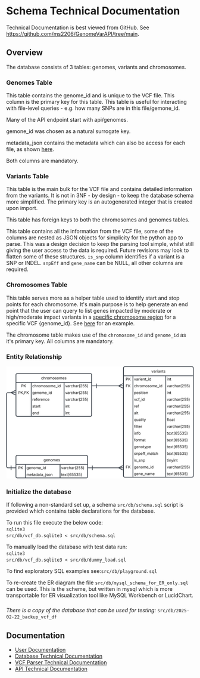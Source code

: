 <h1>Schema Technical Documentation</h1>

Technical Documentation is best viewed from GitHub. See <a href='https://github.com/ms2206/GenomeVarAPI/tree/main'>https://github.com/ms2206/GenomeVarAPI/tree/main</a>.

<h2>Overview</h2>
The database consists of 3 tables: genomes, variants and chromosomes.<br>

<h3>Genomes Table</h3>
This table contains the genome_id and is unique to the VCF file. This column is the primary key for this table. This table is useful
for interacting with file-level queries - e.g. how many SNPs are in this file/gemone_id.

Many of the API endpoint start with api/genomes.

gemone_id was chosen as a natural surrogate key.

metadata_json contains the metadata which can also be access for each file, as shown 
<a href='http://localhost:3000/api/genomes/RF_041/'>here</a>.

Both columns are mandatory.

<h3>Variants Table</h3>
This table is the main bulk for the VCF file and contains detailed information from the variants. It is not in 3NF - by design - to keep the database schema more simplified. The primary key is an autogenerated integer that is created upon import. 

This table has foreign keys to both the chromosomes and genomes tables.

This table contains all the information from the VCF file, some of the columns are nested as JSON objects for simplicity for the python app to parse. This was a design decision to keep the parsing tool simple, whilst still giving the user access to the data is required. Future revisions may look to flatten some of these structures. <code>is_snp</code> column identifies if a variant is a SNP or INDEL. <code>snpEff</code> and <code>gene_name</code> can be NULL, all other columns are required.

<h3>Chromosomes Table</h3>
This table serves more as a helper table used to identify start and stop points for each chromosome. It's main purpose is to help generate an end point that the user can query to list genes impacted by moderate or high/moderate impact variants in a <u>specific chromosome region</u> for a specific VCF {genome_id}. See <a href='http://localhost:3000/api/genomes/RF_041/chr04/20'>here</a> for an example.

The chromosome table makes use of the <code>chromosome_id</code> and <code>genome_id</code> as it's primary key. All columns are mandatory.


<h3>Entity Relationship</h3>
<img src='./figures/er.svg' alt='Entity Relationship diagram'>

<h3>Initialize the database</h3>
If following a non-standard set up, a schema <code>src/db/schema.sql</code> script is provided which contains table declarations for the database. 

To run this file execute the below code:<br><code>sqlite3 src/db/vcf_db.sqlite3 < src/db/schema.sql</code>

To manually load the database with test data run:<br><code>sqlite3 src/db/vcf_db.sqlite3 < src/db/dummy_load.sql</code>

To find exploratory SQL examples see:<code>src/db/playground.sql</code>

To re-create the ER diagram the file <code>src/db/mysql_schema_for_ER_only.sql</code> can be used. This is the scheme, but written in mysql which is more transportable for ER visualization tool like MySQL Workbench or LucidChart.


<h3></h3>
<em>There is a copy of the database that can be used for testing: </em> <code>src/db/2025-02-22_backup_vcf_df</code>

<br>
<h2>Documentation</h2>
<ul>
<li><a href='./user_guide.md'>User Documentation</a></li>
<li><a href='./database_technical_docs.md'>Database Technical Documentation</a></li>
<li><a href='./parse_vcf_technical_docs.md'>VCF Parser Technical Documentation</a></li>
<li><a href='./server_technical_docs.md'>API Technical Documentation</a></li>
</ul>